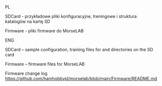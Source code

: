 PL

SDCard - przykładowe pliki konfiguracyjne, treningowe i struktura katalogów na kartę SD

Firmware - pliki firmware do MorseLAB

ENG

SDCard – sample configuration, training files for and directories on the SD card

Firmware – firmware files for MorseLAB


Firmware change log https://github.com/hamhobbypl/morselab/blob/main/Firmware/README.md
